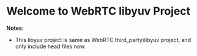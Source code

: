 # Welcome to WebRTC libyuv Project

**Notes:**
* This libyuv project is same as WebRTC third_party\libyuv project, and only include head files now.  
